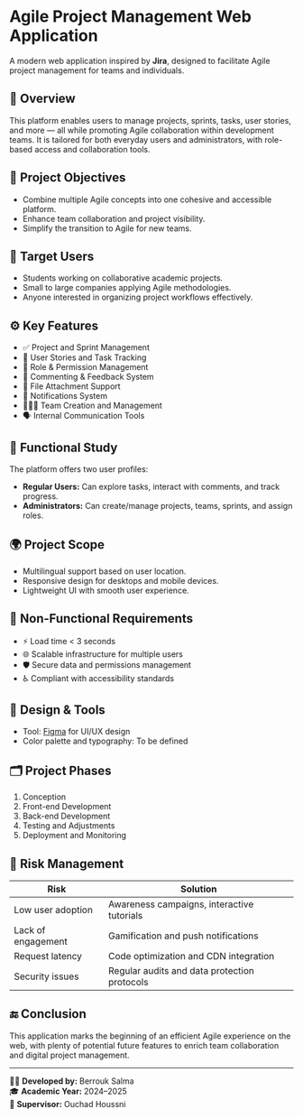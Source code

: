 # Agile Project Management Web Application

A modern web application inspired by **Jira**, designed to facilitate Agile project management for teams and individuals.

## 📌 Overview

This platform enables users to manage projects, sprints, tasks, user stories, and more — all while promoting Agile collaboration within development teams. It is tailored for both everyday users and administrators, with role-based access and collaboration tools.

## 🎯 Project Objectives

- Combine multiple Agile concepts into one cohesive and accessible platform.
- Enhance team collaboration and project visibility.
- Simplify the transition to Agile for new teams.

## 👥 Target Users

- Students working on collaborative academic projects.
- Small to large companies applying Agile methodologies.
- Anyone interested in organizing project workflows effectively.

## ⚙️ Key Features

- ✅ Project and Sprint Management
- 📌 User Stories and Task Tracking
- 👥 Role & Permission Management
- 💬 Commenting & Feedback System
- 📁 File Attachment Support
- 🔔 Notifications System
- 🧑‍🤝‍🧑 Team Creation and Management
- 🗣️ Internal Communication Tools

## 🧠 Functional Study

The platform offers two user profiles:

- **Regular Users:** Can explore tasks, interact with comments, and track progress.
- **Administrators:** Can create/manage projects, teams, sprints, and assign roles.

## 🌍 Project Scope

- Multilingual support based on user location.
- Responsive design for desktops and mobile devices.
- Lightweight UI with smooth user experience.

## 🧪 Non-Functional Requirements

- ⚡ Load time < 3 seconds
- 🌐 Scalable infrastructure for multiple users
- 🛡️ Secure data and permissions management
- ♿ Compliant with accessibility standards

## 🎨 Design & Tools

- Tool: [Figma](https://figma.com) for UI/UX design
- Color palette and typography: To be defined

## 🗂️ Project Phases

1. Conception
2. Front-end Development
3. Back-end Development
4. Testing and Adjustments
5. Deployment and Monitoring

## 🚧 Risk Management

| Risk | Solution |
|------|----------|
| Low user adoption | Awareness campaigns, interactive tutorials |
| Lack of engagement | Gamification and push notifications |
| Request latency | Code optimization and CDN integration |
| Security issues | Regular audits and data protection protocols |

## 🔚 Conclusion

This application marks the beginning of an efficient Agile experience on the web, with plenty of potential future features to enrich team collaboration and digital project management.

---

🧑‍💻 **Developed by:** Berrouk Salma  
🎓 **Academic Year:** 2024–2025  
📘 **Supervisor:** Ouchad Houssni
